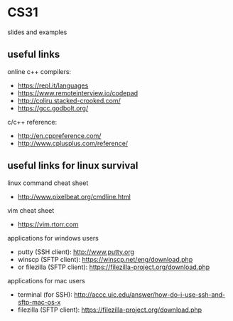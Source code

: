 # CS31
slides and examples

## useful links

online c++ compilers: 
- https://repl.it/languages
- https://www.remoteinterview.io/codepad
- http://coliru.stacked-crooked.com/
- https://gcc.godbolt.org/

c/c++ reference:
- http://en.cppreference.com/
- http://www.cplusplus.com/reference/


## useful links for linux survival

linux command cheat sheet
- http://www.pixelbeat.org/cmdline.html

vim cheat sheet
- https://vim.rtorr.com

applications for windows users
- putty (SSH client): http://www.putty.org
- winscp (SFTP client): https://winscp.net/eng/download.php
- or filezilla (SFTP client): https://filezilla-project.org/download.php

applications for mac users
- terminal (for SSH): http://accc.uic.edu/answer/how-do-i-use-ssh-and-sftp-mac-os-x
- filezilla (SFTP client): https://filezilla-project.org/download.php


